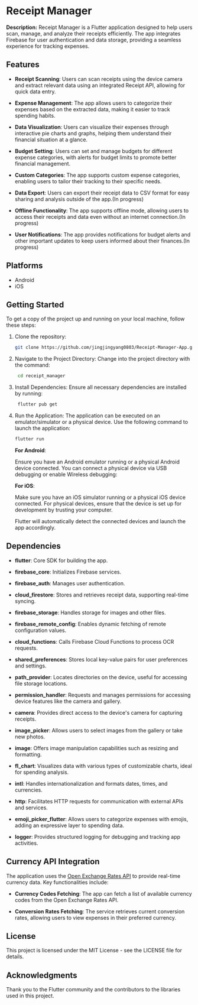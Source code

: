 # Receipt Manager

**Description:**
Receipt Manager is a Flutter application designed to help users scan, manage, and analyze their receipts efficiently. The app integrates Firebase for user authentication and data storage, providing a seamless experience for tracking expenses.

## Features

- **Receipt Scanning**: Users can scan receipts using the device camera and extract relevant data using an integrated Receipt API, allowing for quick data entry.

- **Expense Management**: The app allows users to categorize their expenses based on the extracted data, making it easier to track spending habits.

- **Data Visualization**: Users can visualize their expenses through interactive pie charts and graphs, helping them understand their financial situation at a glance.

- **Budget Setting**: Users can set and manage budgets for different expense categories, with alerts for budget limits to promote better financial management.

- **Custom Categories**: The app supports custom expense categories, enabling users to tailor their tracking to their specific needs.

- **Data Export**: Users can export their receipt data to CSV format for easy sharing and analysis outside of the app.(In progress)

- **Offline Functionality**: The app supports offline mode, allowing users to access their receipts and data even without an internet connection.(In progress)

- **User Notifications**: The app provides notifications for budget alerts and other important updates to keep users informed about their finances.(In progress)

## Platforms

- Android
- iOS

## Getting Started

To get a copy of the project up and running on your local machine, follow these steps:

1. Clone the repository:
   ```bash
   git clone https://github.com/jingjingyang0803/Receipt-Manager-App.git
   ```
2. Navigate to the Project Directory: Change into the project directory with the command:
   ```bash
    cd receipt_manager
   ```
3. Install Dependencies: Ensure all necessary dependencies are installed by running:
   ```bash
    flutter pub get
   ```
4. Run the Application: The application can be executed on an emulator/simulator or a physical device. Use the following command to launch the application:

   ```bash
   flutter run
   ```

   **For Android**:

   Ensure you have an Android emulator running or a physical Android device connected.
   You can connect a physical device via USB debugging or enable Wireless debugging:

   **For iOS**:

   Make sure you have an iOS simulator running or a physical iOS device connected.
   For physical devices, ensure that the device is set up for development by trusting your computer.

   Flutter will automatically detect the connected devices and launch the app accordingly.

## Dependencies

- **flutter**: Core SDK for building the app.

- **firebase_core**: Initializes Firebase services.

- **firebase_auth**: Manages user authentication.

- **cloud_firestore**: Stores and retrieves receipt data, supporting real-time syncing.

- **firebase_storage**: Handles storage for images and other files.

- **firebase_remote_config**: Enables dynamic fetching of remote configuration values.

- **cloud_functions**: Calls Firebase Cloud Functions to process OCR requests.

- **shared_preferences**: Stores local key-value pairs for user preferences and settings.

- **path_provider**: Locates directories on the device, useful for accessing file storage locations.

- **permission_handler**: Requests and manages permissions for accessing device features like the camera and gallery.

- **camera**: Provides direct access to the device's camera for capturing receipts.

- **image_picker**: Allows users to select images from the gallery or take new photos.

- **image**: Offers image manipulation capabilities such as resizing and formatting.

- **fl_chart**: Visualizes data with various types of customizable charts, ideal for spending analysis.

- **intl**: Handles internationalization and formats dates, times, and currencies.

- **http**: Facilitates HTTP requests for communication with external APIs and services.

- **emoji_picker_flutter**: Allows users to categorize expenses with emojis, adding an expressive layer to spending data.

- **logger**: Provides structured logging for debugging and tracking app activities.

## Currency API Integration

The application uses the [Open Exchange Rates API](https://openexchangerates.org/) to provide real-time currency data. Key functionalities include:

- **Currency Codes Fetching**: The app can fetch a list of available currency codes from the Open Exchange Rates API.

- **Conversion Rates Fetching**: The service retrieves current conversion rates, allowing users to view expenses in their preferred currency.

## License

This project is licensed under the MIT License - see the LICENSE file for details.

## Acknowledgments

Thank you to the Flutter community and the contributors to the libraries used in this project.

